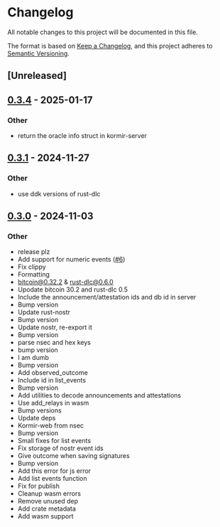 # Changelog

All notable changes to this project will be documented in this file.

The format is based on [Keep a Changelog](https://keepachangelog.com/en/1.0.0/),
and this project adheres to [Semantic Versioning](https://semver.org/spec/v2.0.0.html).

## [Unreleased]

## [0.3.4](https://github.com/bennyhodl/kormir/compare/kormir-wasm-v0.3.3...kormir-wasm-v0.3.4) - 2025-01-17

### Other

- return the oracle info struct in kormir-server

## [0.3.1](https://github.com/bennyhodl/kormir/compare/kormir-wasm-v0.3.0...kormir-wasm-v0.3.1) - 2024-11-27

### Other

- use ddk versions of rust-dlc

## [0.3.0](https://github.com/bennyhodl/kormir/releases/tag/kormir-wasm-v0.3.0) - 2024-11-03

### Other

- release plz
- Add support for numeric events ([#6](https://github.com/bennyhodl/kormir/pull/6))
- Fix clippy
- Formatting
- bitcoin@0.32.2 & rust-dlc@0.6.0
- Upodate bitcoin 30.2 and rust-dlc 0.5
- Include the announcement/attestation ids and db id in server
- Bump version
- Update rust-nostr
- Bump version
- Update nostr, re-export it
- Bump version
- parse nsec and hex keys
- bump version
- I am dumb
- Bump version
- Add observed_outcome
- Include id in list_events
- Bump version
- Add utilities to decode announcements and attestations
- Use add_relays in wasm
- Bump versions
- Update deps
- Kormir-web from nsec
- Bump version
- Small fixes for list events
- Fix storage of nostr event ids
- Give outcome when saving signatures
- Bump version
- Add this error for js error
- Add list events function
- Fix for publish
- Cleanup wasm errors
- Remove unused dep
- Add crate metadata
- Add wasm support

